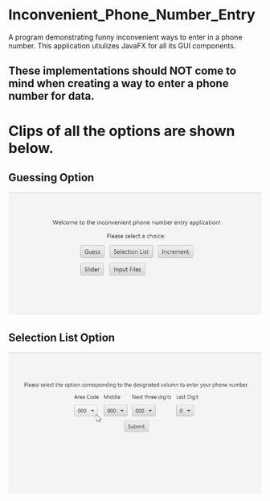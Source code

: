 # Inconvenient_Phone_Number_Entry

A program demonstrating funny inconvenient ways to enter in a phone number. 
This application utiulizes JavaFX for all its GUI components. 
## These implementations should NOT come to mind when creating a way to enter a phone number for data.

Clips of all the options are shown below.
========================================================================================================

## Guessing Option

![GIF of Guessing Option](https://github.com/derekyee97/Inconvenient_Phone_Number_Entry/blob/master/video_demos/guess_option.gif)


## Selection List Option

![GIF OF SELECTION OPTION](https://github.com/derekyee97/Inconvenient_Phone_Number_Entry/blob/master/video_demos/list_option.gif)
